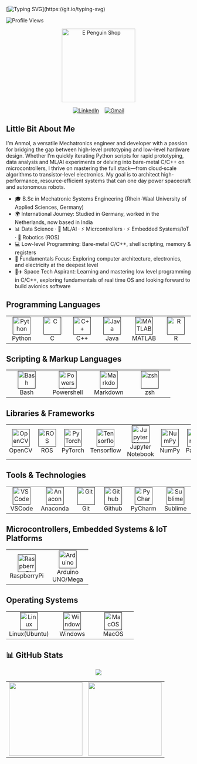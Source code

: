 [![Typing SVG](https://readme-typing-svg.demolab.com?font=Borel&size=26&pause=1000&width=1250&height=80&lines=Hello%2C+There!+Hello%2C+World!%F0%9F%91%8B;I'm+Anmol%2C+n+welcome+to+my+github+profile!;I'm+a+Mechatronic+Systems+Engineer!;From+bits+and+bytes+to+bots+and+brains+%E2%80%94+I+chase+what+makes+machines+tick+and+think!;%F0%9F%9A%80+Turning+curiosity+into+code+%E2%80%94+building+smart+systems+where+hardware+meets+intelligence!)](https://git.io/typing-svg)

![Profile Views](https://komarev.com/ghpvc/?username=28anmol&color=ff69b4&style=for-the-badge)


<p align="center">
 <img src="https://c.tenor.com/Z_Z9gYlFDc0AAAAC/hello-penguin.gif" alt="E Penguin Shop" style="margin: 0px 15%;text-align:center;width:200px;"/>
</p>

<div align="center">

[![LinkedIn](https://skillicons.dev/icons?i=linkedin&s=35)](https://www.linkedin.com/in/anmol-singh-0b60b31b4/)
&nbsp;&nbsp;
[![Gmail](https://skillicons.dev/icons?i=gmail&s=35)](mailto:anmol280399@gmail.com)

</div>

## Little Bit About Me
I’m Anmol, a versatile Mechatronics engineer and developer with a passion for bridging the gap between high-level prototyping and low-level hardware design. Whether I’m quickly iterating Python scripts for rapid prototyping, data analysis and ML/AI experiments or delving into bare-metal C/C++ on microcontrollers, I thrive on mastering the full stack—from cloud‑scale algorithms to transistor‑level electronics. My goal is to architect high-performance, resource‑efficient systems that can one day power spacecraft and autonomous robots.

- 🎓 B.Sc in Mechatronic Systems Engineering (Rhein-Waal University of Applied Sciences, Germany)
- 🌍 International Journey: Studied in Germany, worked in the Netherlands, now based in India
- 📊 Data Science · 🤖 ML/AI · ⚡ Micrcontrollers · ⚡ Embedded Systems/IoT · 🤖 Robotics (ROS)
- 💻 Low-level Programming: Bare-metal C/C++, shell scripting, memory & registers
- 🔌 Fundamentals Focus: Exploring computer architecture, electronics, and electricity at the deepest level
- 🚀✈️ Space Tech Aspirant: Learning and mastering low level programming in C/C++, exploring fundamentals of real time OS and looking forward to build avionics software

## Programming Languages

<table>
  <tr>
    <td align="center" width="96">
      <a href = "">
        <img src="https://skillicons.dev/icons?i=python" width="48" height="48" alt="Python" />
      </a>
      <br>Python
    </td>
    <td align="center" width="96">
      <a href = "">
        <img src="https://skillicons.dev/icons?i=c" width="48" height="48" alt="C" />
      </a>
      <br>C
    </td>
    </td>
    <td align="center" width="96">
      <a href = "">
        <img src="https://skillicons.dev/icons?i=cpp" width="48" height="48" alt="C++" />
      </a>
      <br>C++
    </td>
    </td>
    <td align="center" width="96">
      <a href = "">
        <img src="https://skillicons.dev/icons?i=java" width="48" height="48" alt="Java" />
      </a>
      <br>Java
    </td>
    </td>
    <td align="center" width="96">
      <a href = "">
        <img src="https://skillicons.dev/icons?i=matlab" width="48" height="48" alt="MATLAB" />
      </a>
      <br>MATLAB
    </td>
    <td align="center" width="96">
      <a href = "">
        <img src="https://skillicons.dev/icons?i=r" width="48" height="48" alt="R" />
      </a>
      <br>R
    </td>
  </tr>
</table>

## Scripting & Markup Languages

<table>
  <tr>
    <td align="center" width="96">
      <a href = "">
        <img src="https://skillicons.dev/icons?i=bash" width="48" height="48" alt="Bash" />
      </a>
      <br>Bash
    </td>
    <td align="center" width="96">
      <a href = "">
        <img src="https://skillicons.dev/icons?i=powershell" width="48" height="48" alt="Powershell" />
      </a>
      <br>Powershell
    </td>
    <td align="center" width="96">
      <a href = "">
        <img src="https://skillicons.dev/icons?i=md" width="48" height="48" alt="Markdown" />
      </a>
      <br>Markdown
    </td>
   <td align="center" width="96">
      <a href = "">
        <img src="https://cdn.simpleicons.org/zsh/F15A24" width="48" height="48" alt="zsh" />
      </a>
      <br>zsh
    </td>
  </tr>
</table>


## Libraries & Frameworks

<table>
  <tr>
    <td align="center" width="96">
      <a href = "">
        <img src="https://skillicons.dev/icons?i=opencv" width="48" height="48" alt="OpenCV" />
      </a>
      <br>OpenCV
    </td>
    <td align="center" width="96">
      <a href = "">
        <img src="https://skillicons.dev/icons?i=ros" width="48" height="48" alt="ROS" />
      </a>
      <br>ROS
    </td>
    <td align="center" width="96">
      <a href = "">
        <img src="https://skillicons.dev/icons?i=pytorch" width="48" height="48" alt="PyTorch" />
      </a>
      <br>PyTorch
    </td>
    <td align="center" width="96">
      <a href = "">
        <img src="https://skillicons.dev/icons?i=tensorflow" width="48" height="48" alt="Tensorflow" />
      </a>
      <br>Tensorflow
    </td>
   <td align="center" width="96">
      <a href = "">
        <img src="https://upload.wikimedia.org/wikipedia/commons/3/38/Jupyter_logo.svg" width="48" height="48" alt="JupyterNotebook" />
      </a>
      <br>Jupyter Notebook
    </td>
   <td align="center" width="96">
      <a href = "">
        <img src="https://upload.wikimedia.org/wikipedia/commons/3/31/NumPy_logo_2020.svg" width="48" height="48" alt="NumPy" />
      </a>
      <br>NumPy
    </td>
   <td align="center" width="96">
      <a href = "">
        <img src="https://cdn.simpleicons.org/pandas/150%25" width="48" height="48" alt="Pandas" />
      </a>
      <br>Pandas
    </td>
   <td align="center" width="96">
      <a href = "">
        <img src="https://upload.wikimedia.org/wikipedia/commons/8/84/Matplotlib_icon.svg" width="48" height="48" alt="Matplotlib" />
      </a>
      <br>Matplotlib
    </td>
  <td align="center" width="96">
      <a href = "">
        <img src="https://cdn.simpleicons.org/scipy/8CAAE6" width="48" height="48" alt="Scipy" />
      </a>
      <br>SciPy
    </td>
   <td align="center" width="96">
      <a href = "">
        <img src="https://cdn.simpleicons.org/scikitlearn/F7931E" width="48" height="48" alt="scikit-learn" />
      </a>
      <br>scikit-learn
    </td>
  </tr>
</table>

## Tools & Technologies

<table>
  <tr>
    <td align="center" width="96">
      <a href = "">
        <img src="https://skillicons.dev/icons?i=vscode" width="48" height="48" alt="VSCode" />
      </a>
      <br>VSCode
    </td>
    <td align="center" width="96">
      <a href = "">
        <img src="https://skillicons.dev/icons?i=anaconda" width="48" height="48" alt="Anaconda" />
      </a>
      <br>Anaconda
    </td>
    <td align="center" width="96">
      <a href = "">
        <img src="https://skillicons.dev/icons?i=git" width="48" height="48" alt="Git" />
      </a>
      <br>Git
    </td>
    <td align="center" width="96">
      <a href = "">
        <img src="https://skillicons.dev/icons?i=github" width="48" height="48" alt="Github" />
      </a>
      <br>Github
    </td>
    <td align="center" width="96">
      <a href = "">
        <img src="https://skillicons.dev/icons?i=pycharm" width="48" height="48" alt="PyCharm" />
      </a>
      <br>PyCharm
    </td>
    <td align="center" width="96">
      <a href = "">
        <img src="https://skillicons.dev/icons?i=sublime" width="48" height="48" alt="Sublime" />
      </a>
      <br>Sublime
    </td>
  </tr>
</table>

## Microcontrollers, Embedded Systems & IoT Platforms

<table>
  <tr>
    <td align="center" width="96">
      <a href = "">
        <img src="https://skillicons.dev/icons?i=raspberrypi" width="48" height="48" alt="RaspberryPi" />
      </a>
      <br>RaspberryPi
    </td>
    <td align="center" width="96">
      <a href = "">
        <img src="https://skillicons.dev/icons?i=arduino" width="48" height="48" alt="Arduino" />
      </a>
      <br>Arduino UNO/Mega
    </td>
  </tr>
</table>

## Operating Systems

<table>
  <tr>
    <td align="center" width="96">
      <a href = "">
        <img src="https://skillicons.dev/icons?i=linux" width="48" height="48" alt="Linux" />
      </a>
      <br>Linux(Ubuntu)
    </td>
    <td align="center" width="96">
      <a href = "">
        <img src="https://skillicons.dev/icons?i=windows" width="48" height="48" alt="Windows" />
      </a>
      <br>Windows
    </td>
    <td align="center" width="96">
      <a href = "">
        <img src="https://skillicons.dev/icons?i=apple" width="48" height="48" alt="MacOS" />
      </a>
      <br>MacOS
    </td>
  </tr>
</table>


## 📊 GitHub Stats

<div align="center">
  <img src="https://github-readme-stats.vercel.app/api/top-langs/?username=28anmol&layout=compact&theme=dracula" />
</div>

<table>
  <tr>
    <td>
      <img src="https://github-readme-stats.vercel.app/api?username=28anmol&show_icons=true&count_private=true&theme=github_dark" height="200"/>
    </td>
    <td>
      <img src="https://streak-stats.demolab.com?user=28anmol&theme=dark&date_format=M%20j%5B%2C%20Y%5D" height="200"/>
    </td>
  </tr>
</table>

